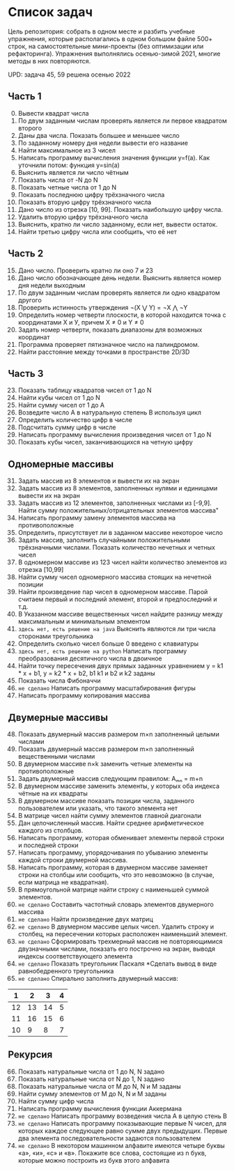 # Список задач

Цель репозитория: собрать в одном месте и разбить учебные упражнения, которые располагались в одном большом файле 500+ строк, на самостоятельные мини-проекты (без оптимизации или рефакторинга). Упражнения выполнялись осенью-зимой 2021, многие методы в них повторяются.

UPD: задача 45, 59 решена осенью 2022 

## Часть 1

0. Вывести квадрат числа
1. По двум заданным числам проверять является ли первое квадратом второго
2. Даны два числа. Показать большее и меньшее число
3. По заданному номеру дня недели вывести его название
4. Найти максимальное из 3 чисел
5. Написать программу вычисления значения функции y=f(a). Как уточнили потом: функция y=sin(a)
6. Выяснить является ли число чётным
7. Показать числа от -N до N
8. Показать четные числа от 1 до N
9. Показать последнюю цифру трёхзначного числа
10. Показать вторую цифру трёхзначного числа
11. Дано число из отрезка [10, 99]. Показать наибольшую цифру числа.
12. Удалить вторую цифру трёхзначного числа
13. Выяснить, кратно ли число заданному, если нет, вывести остаток.
14. Найти третью цифру числа или сообщить, что её нет


## Часть 2

15. Дано число. Проверить кратно ли оно 7 и 23
16. Дано число обозначающее день недели. Выяснить является номер дня недели выходным
17. По двум заданным числам проверять является ли одно квадратом другого
18. Проверить истинность утверждения ¬(X ⋁ Y) = ¬X ⋀ ¬Y
19. Определить номер четверти плоскости, в которой находится точка с координатами Х и У, причем X ≠ 0 и Y ≠ 0
20. Задать номер четверти, показать диапазоны для возможных координат
21. Программа проверяет пятизначное число на палиндромом.
22. Найти расстояние между точками в пространстве 2D/3D


## Часть 3

23. Показать таблицу квадратов чисел от 1 до N
24. Найти кубы чисел от 1 до N
25. Найти сумму чисел от 1 до А
26. Возведите число А в натуральную степень B используя цикл
27. Определить количество цифр в числе
28. Подсчитать сумму цифр в числе
29. Написать программу вычисления произведения чисел от 1 до N
30. Показать кубы чисел, заканчивающихся на четную цифру


## Одномерные массивы

31. Задать массив из 8 элементов и вывести их на экран
32. Задать массив из 8 элементов, заполненных нулями и единицами вывести их на экран 
33. Задать массив из 12 элементов, заполненных числами из [-9,9]. Найти сумму положительных/отрицательных элементов массива"
34. Написать программу замену элементов массива на противоположные
35. Определить, присутствует ли в заданном массиве некоторое число
36. Задать массив, заполнить случайными положительными трёхзначными числами. Показать количество нечетных и четных чисел
37. В одномерном массиве из 123 чисел найти количество элементов из отрезка [10,99]
38. Найти сумму чисел одномерного массива стоящих на нечетной позиции
39. Найти произведение пар чисел в одномерном массиве. Парой считаем первый и последний элемент, второй и предпоследний и т.д.
40. В Указанном массиве вещественных чисел найдите разницу между максимальным и минимальным элементом
41. `здесь нет, есть решение на java` Выяснить являются ли три числа сторонами треугольника
42. Определить сколько чисел больше 0 введено с клавиатуры
43. `здесь нет, есть решение на python` Написать программу преобразования десятичного числа в двоичное
44. Найти точку пересечения двух прямых заданных уравнением y = k1 * x + b1, y = k2 * x + b2, b1 k1 и b2 и k2 заданы
45. Показать числа Фибоначчи
46. `не сделано` Написать программу масштабирования фигуры
47. Написать программу копирования массива


## Двумерные массивы

48. Показать двумерный массив размером m×n заполненный целыми числами
49. Показать двумерный массив размером m×n заполненный вещественными числами
50. В двумерном массиве n×k заменить четные элементы на противоположные
51. Задать двумерный массив следующим правилом: Aₘₙ = m+n
52. В двумерном массиве заменить элементы, у которых оба индекса чётные на их квадраты
53. В двумерном массиве показать позиции числа, заданного пользователем или указать, что такого элемента нет
54. В матрице чисел найти сумму элементов главной диагонали
55. Дан целочисленный массив. Найти среднее арифметическое каждого из столбцов.
56. Написать программу, которая обменивает элементы первой строки и последней строки
57. Написать программу, упорядочивания по убыванию элементы каждой строки двумерной массива.
58. Написать программу, которая в двумерном массиве заменяет строки на столбцы или сообщить, что это невозможно (в случае, если матрица не квадратная).
59. В прямоугольной матрице найти строку с наименьшей суммой элементов.
60. `не сделано` Cоставить частотный словарь элементов двумерного массива
61. `не сделано` Найти произведение двух матриц
62. `не сделано` В двумерном массиве целых чисел. Удалить строку и столбец, на пересечении которых расположен наименьший элемент.
63. `не сделано` Сформировать трехмерный массив не повторяющимися двузначными числами, показать его построчно на экран, выводя индексы соответствующего элемента
64. `не сделано` Показать треугольник Паскаля *Сделать вывод в виде равнобедренного треугольника
65. `не сделано` Спирально заполнить двумерный массив:

1 | 2 | 3 | 4
---- | ---- | ---- | ---- |
12 | 13 | 14 | 5
11 |  16| 15 | 6
10 |  9| 8 | 7



## Рекурсия

66. Показать натуральные числа от 1 до N, N задано
67. Показать натуральные числа от N до 1, N задано
68. Показать натуральные числа от M до N, N и M заданы
69. Найти сумму элементов от M до N, N и M заданы
70. Найти сумму цифр числа
71. Написать программу вычисления функции Аккермана
72. `не сделано` Написать программу возведения числа А в целую стень B
73. `не сделано` Написать программу показывающие первые N чисел, для которых каждое следующее равно сумме двух предыдущих. Первые два элемента последовательности задаются пользователем
74. `не сделано` В некотором машинном алфавите имеются четыре буквы «а», «и», «с» и «в». Покажите все слова, состоящие из n букв, которые можно построить из букв этого алфавита